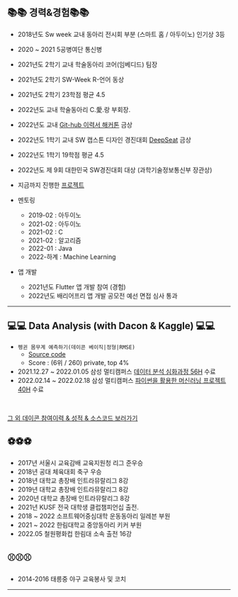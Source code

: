 <p>

## 📚📚 경력&경험📚📚
- 2018년도 Sw week 교내 동아리 전시회 부분 (스마트 홈 / 아두이노) 인기상 3등 <br>
- 2020 ~ 2021 5공병여단 통신병<br>
- 2021년도 2학기 교내 학술동아리 코어(임베디드) 팀장 <br>
- 2021년도 2학기 SW-Week R-언어 동상 <br>
- 2021년도 2학기 23학점 평균 4.5 <br>
- 2022년도 교내 학술동아리 C.愛.랑 부회장.
- 2022년도 교내 [Git-hub 이력서 해커톤](https://github.com/younghoonNa/younghoonNa/blob/main/hallym_self_introduction.md) 금상
- 2022년도 1학기 교내 SW 캡스톤 디자인 경진대회 [DeepSeat](https://github.com/seongjiko/DeepSeat_project) 금상 
- 2022년도 1학기 19학점 평균 4.5 <br> 
- 2022년도 제 9회 대한민국 SW경진대회 대상 (과학기술정보통신부 장관상) <br>

- 지금까지 진행한 [프로젝트](https://github.com/younghoonNa/younghoonNa/blob/main/Project.md)
  
- 멘토링
  - 2019-02 : 아두이노
  - 2021-02 : 아두이노
  - 2021-02 : C
  - 2021-02 : 알고리즘
  - 2022-01 : Java
  - 2022-하계 : Machine Learning
 
- 앱 개발
  - 2021년도 Flutter 앱 개발 참여 (경험) 
  - 2022년도 배리어프리 앱 개발 공모전 예선 면접 심사 통과
  
</p>

---
  
<p> 
  
## 💻💻 Data Analysis (with Dacon & Kaggle) 💻💻

- `펭귄 몸무계 예측하기(데이콘 베이직|정형|RMSE)`
  - [Source code](https://github.com/younghoonNa/Penguin_Predict_DACON)
  - Score : (6위 / 260) private, top 4%
- 2021.12.27 ~ 2022.01.05 삼성 멀티캠퍼스 [데이터 분석 심화과정 56H](https://github.com/younghoonNa/pythonDT) 수료
- 2022.02.14 ~ 2022.02.18 삼성 멀티캠퍼스 [파이썬을 활용한 머신러닝 프로젝트 40H](https://github.com/younghoonNa/PythonDT2) 수료

<br> 
  
[그 외 데이콘 참여이력 & 성적 & 소스코드 보러가기](https://github.com/younghoonNa/younghoonNa/blob/main/DACON.md)
  
</p>

<p>
  
## ⚽⚽⚽
 
- 2017년 서울시 교육감배 교육지원청 리그 준우승 <br>
- 2018년 공대 체육대회 축구 우승 <br> 
- 2018년 대학교 총장배 인트라뮤랄리그 8강 <br>
- 2019년 대학교 총장배 인트라뮤랄리그 8강 <br>
- 2020년 대학교 총장배 인트라뮤랄리그 8강 <br>
- 2021년 KUSF 전국 대학생 클럽챔피언십 출전. <br>
- 2018 ~ 2022 소프트웨어중심대학 운동동아리 일레븐 부원 <br>
- 2021 ~ 2022 한림대학교 중앙동아리 키커 부원 <br>
- 2022.05 철원평화컵 한림대 소속 출전 16강
  
## ⚾⚾⚾ 
  
- 2014-2016 태릉중 야구 교육봉사 및 코치 <br>
  
</p>

---
